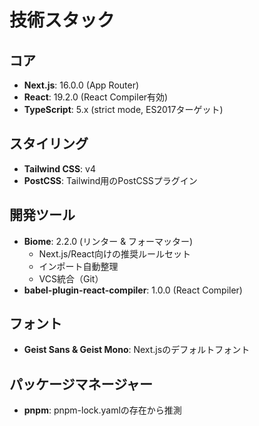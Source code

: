 # 技術スタック

## コア

- **Next.js**: 16.0.0 (App Router)
- **React**: 19.2.0 (React Compiler有効)
- **TypeScript**: 5.x (strict mode, ES2017ターゲット)

## スタイリング

- **Tailwind CSS**: v4
- **PostCSS**: Tailwind用のPostCSSプラグイン

## 開発ツール

- **Biome**: 2.2.0 (リンター & フォーマッター)
  - Next.js/React向けの推奨ルールセット
  - インポート自動整理
  - VCS統合（Git）
- **babel-plugin-react-compiler**: 1.0.0 (React Compiler)

## フォント

- **Geist Sans & Geist Mono**: Next.jsのデフォルトフォント

## パッケージマネージャー

- **pnpm**: pnpm-lock.yamlの存在から推測
